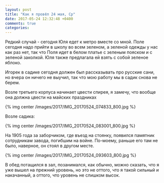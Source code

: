 ```yaml
---
layout: post
title: "Как я провёл 24 мая, Ср"
date: 2017-05-24 12:32:48 +0400
comments: true
categories: 
---
```

Редкий случай - сегодня Юля едет к метро вместе со мной. Поле сегодня надо прийти в школу во всем зеленом, а зеленой одежды у нас как раз нет, так что Поля идет в белом платье с зеленым пояском и с зеленой заколкой. Юля также предлагала ей взять с собой зеленое яблоко.

Игорек в садике сегодня должен был рассказывать про русские сани, но вчера он ничего не выучил, так что мою работу мы в садик снова не берем.

Возле третьего корпуса начинает цвести спирея, я замечу, что вообще она должна цвести на майских праздниках

{% img center /images/2017/IMG_20170524_074833_800.jpg %}

Возле садика:

{% img center /images/2017/IMG_20170524_083001_800.jpg %}

На 1905 года за заборчиком, где въезд на стоянку, появился памятник сотрудникам завода, погибшим на войне. По-моему, раньше его там не было, наверное, он стоял в другом месте.

{% img center /images/2017/IMG_20170524_093603_800.jpg %}

В обед потащился в зал, позанимался, как обычно, можно сказать, что я уже вышел на прежний уровень, но это не оттого, что я такой сильный и накачанный, а оттого, что уровень не слишком высок.


